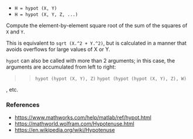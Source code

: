 * `H = hypot (X, Y)`
* `H = hypot (X, Y, Z, ...)`

Compute the element-by-element square root of the sum of the
squares of `X` and `Y`.

This is equivalent to `sqrt (X.^2 + Y.^2)`, but is calculated in a
manner that avoids overflows for large values of X or Y.

`hypot` can also be called with more than 2 arguments; in this
case, the arguments are accumulated from left to right:

>> `hypot (hypot (X, Y), Z)`
>> `hypot (hypot (hypot (X, Y), Z), W)`

, etc.

### References

* https://www.mathworks.com/help/matlab/ref/hypot.html
* https://mathworld.wolfram.com/Hypotenuse.html
* https://en.wikipedia.org/wiki/Hypotenuse
